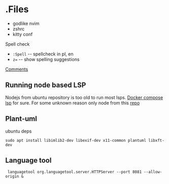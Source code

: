 # .Files 
- godlike nvim 
- zshrc 
- kitty conf


Spell check
- `:Spell`  -- spellcheck in pl, en
- `z=` -- show spelling suggestions

[Comments](https://github.com/terrortylor/nvim-comment?tab=readme-ov-file#usage)
## Running node based LSP

Nodejs from ubuntu repository is too old to run most lsps.
[Docker compose lsp](https://github.com/microsoft/compose-language-service) for sure.
For some unknown reason only node from this [repo](https://github.com/nodesource/distributions?tab=readme-ov-file#installation-instructions) 

## Plant-uml 

ubuntu deps 

`sudo apt install libimlib2-dev libexif-dev x11-common plantuml libxft-dev`

## Language tool 
` languagetool org.languagetool.server.HTTPServer --port 8081 --allow-origin &` 
